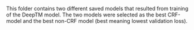 This folder contains two different saved models that resulted from training of the DeepTM model.
The two models were selected as the best CRF-model and the best non-CRF model (best meaning lowest validation loss).
